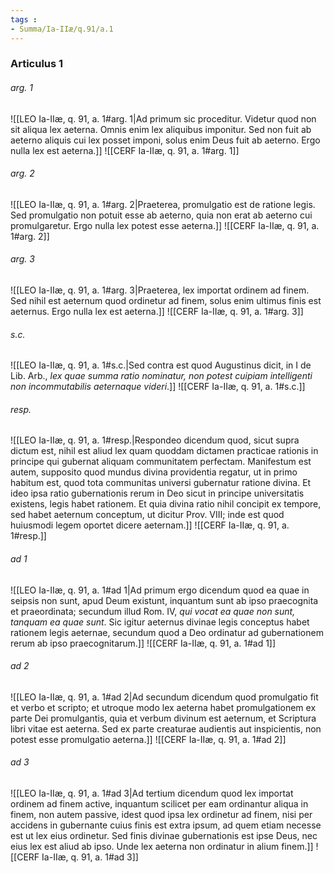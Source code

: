 ```yaml
---
tags : 
- Summa/Ia-IIæ/q.91/a.1
---
```


### Articulus 1

###### arg. 1
![[LEO Ia-IIæ, q. 91, a. 1#arg. 1|Ad primum sic proceditur. Videtur quod non sit aliqua lex aeterna. Omnis enim lex aliquibus imponitur. Sed non fuit ab aeterno aliquis cui lex posset imponi, solus enim Deus fuit ab aeterno. Ergo nulla lex est aeterna.]]
![[CERF Ia-IIæ, q. 91, a. 1#arg. 1]]

###### arg. 2
![[LEO Ia-IIæ, q. 91, a. 1#arg. 2|Praeterea, promulgatio est de ratione legis. Sed promulgatio non potuit esse ab aeterno, quia non erat ab aeterno cui promulgaretur. Ergo nulla lex potest esse aeterna.]]
![[CERF Ia-IIæ, q. 91, a. 1#arg. 2]]

###### arg. 3
![[LEO Ia-IIæ, q. 91, a. 1#arg. 3|Praeterea, lex importat ordinem ad finem. Sed nihil est aeternum quod ordinetur ad finem, solus enim ultimus finis est aeternus. Ergo nulla lex est aeterna.]]
![[CERF Ia-IIæ, q. 91, a. 1#arg. 3]]

###### s.c.
![[LEO Ia-IIæ, q. 91, a. 1#s.c.|Sed contra est quod Augustinus dicit, in I de Lib. Arb., *lex quae summa ratio nominatur, non potest cuipiam intelligenti non incommutabilis aeternaque videri*.]]
![[CERF Ia-IIæ, q. 91, a. 1#s.c.]]

###### resp.
![[LEO Ia-IIæ, q. 91, a. 1#resp.|Respondeo dicendum quod, sicut supra dictum est, nihil est aliud lex quam quoddam dictamen practicae rationis in principe qui gubernat aliquam communitatem perfectam. Manifestum est autem, supposito quod mundus divina providentia regatur, ut in primo habitum est, quod tota communitas universi gubernatur ratione divina. Et ideo ipsa ratio gubernationis rerum in Deo sicut in principe universitatis existens, legis habet rationem. Et quia divina ratio nihil concipit ex tempore, sed habet aeternum conceptum, ut dicitur Prov. VIII; inde est quod huiusmodi legem oportet dicere aeternam.]]
![[CERF Ia-IIæ, q. 91, a. 1#resp.]]

###### ad 1
![[LEO Ia-IIæ, q. 91, a. 1#ad 1|Ad primum ergo dicendum quod ea quae in seipsis non sunt, apud Deum existunt, inquantum sunt ab ipso praecognita et praeordinata; secundum illud Rom. IV, *qui vocat ea quae non sunt, tanquam ea quae sunt*. Sic igitur aeternus divinae legis conceptus habet rationem legis aeternae, secundum quod a Deo ordinatur ad gubernationem rerum ab ipso praecognitarum.]]
![[CERF Ia-IIæ, q. 91, a. 1#ad 1]]

###### ad 2
![[LEO Ia-IIæ, q. 91, a. 1#ad 2|Ad secundum dicendum quod promulgatio fit et verbo et scripto; et utroque modo lex aeterna habet promulgationem ex parte Dei promulgantis, quia et verbum divinum est aeternum, et Scriptura libri vitae est aeterna. Sed ex parte creaturae audientis aut inspicientis, non potest esse promulgatio aeterna.]]
![[CERF Ia-IIæ, q. 91, a. 1#ad 2]]

###### ad 3
![[LEO Ia-IIæ, q. 91, a. 1#ad 3|Ad tertium dicendum quod lex importat ordinem ad finem active, inquantum scilicet per eam ordinantur aliqua in finem, non autem passive, idest quod ipsa lex ordinetur ad finem, nisi per accidens in gubernante cuius finis est extra ipsum, ad quem etiam necesse est ut lex eius ordinetur. Sed finis divinae gubernationis est ipse Deus, nec eius lex est aliud ab ipso. Unde lex aeterna non ordinatur in alium finem.]]
![[CERF Ia-IIæ, q. 91, a. 1#ad 3]]

